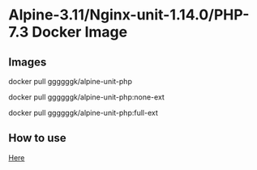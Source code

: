 # Alpine-3.11/Nginx-unit-1.14.0/PHP-7.3 Docker Image

## Images
docker pull ggggggk/alpine-unit-php

docker pull ggggggk/alpine-unit-php:none-ext

docker pull ggggggk/alpine-unit-php:full-ext

## How to use
[Here](https://unit.nginx.org/howto/docker/)
